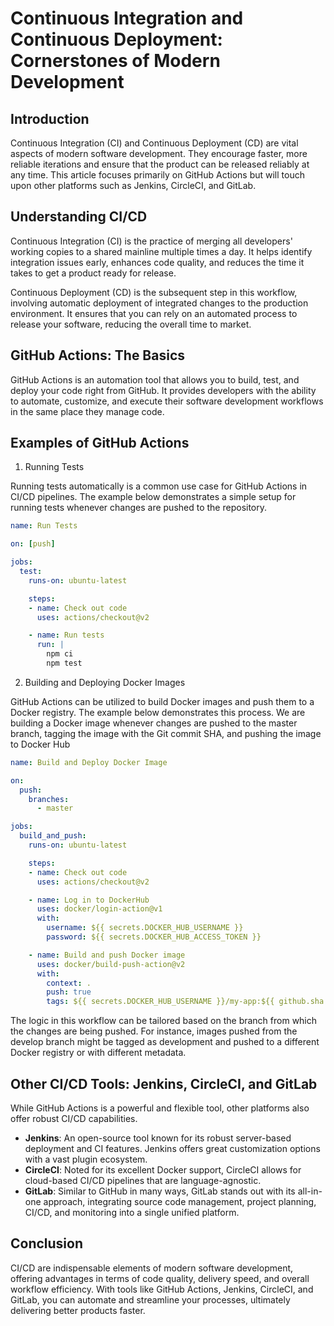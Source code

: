 # Continuous Integration and Continuous Deployment: Cornerstones of Modern Development

## Introduction
Continuous Integration (CI) and Continuous Deployment (CD) are vital aspects of modern software development. They encourage faster, more reliable iterations and ensure that the product can be released reliably at any time. This article focuses primarily on GitHub Actions but will touch upon other platforms such as Jenkins, CircleCI, and GitLab.

## Understanding CI/CD
Continuous Integration (CI) is the practice of merging all developers' working copies to a shared mainline multiple times a day. It helps identify integration issues early, enhances code quality, and reduces the time it takes to get a product ready for release.

Continuous Deployment (CD) is the subsequent step in this workflow, involving automatic deployment of integrated changes to the production environment. It ensures that you can rely on an automated process to release your software, reducing the overall time to market.

## GitHub Actions: The Basics
GitHub Actions is an automation tool that allows you to build, test, and deploy your code right from GitHub. It provides developers with the ability to automate, customize, and execute their software development workflows in the same place they manage code.

## Examples of GitHub Actions
1. Running Tests

Running tests automatically is a common use case for GitHub Actions in CI/CD pipelines. The example below demonstrates a simple setup for running tests whenever changes are pushed to the repository.

```yaml
name: Run Tests

on: [push]

jobs:
  test:
    runs-on: ubuntu-latest

    steps:
    - name: Check out code
      uses: actions/checkout@v2

    - name: Run tests
      run: |
        npm ci
        npm test

```
2. Building and Deploying Docker Images

GitHub Actions can be utilized to build Docker images and push them to a Docker registry. The example below demonstrates this process. We are building a Docker image whenever changes are pushed to the master branch, tagging the image with the Git commit SHA, and pushing the image to Docker Hub


```yaml
name: Build and Deploy Docker Image

on:
  push:
    branches:
      - master

jobs:
  build_and_push:
    runs-on: ubuntu-latest

    steps:
    - name: Check out code
      uses: actions/checkout@v2

    - name: Log in to DockerHub
      uses: docker/login-action@v1 
      with:
        username: ${{ secrets.DOCKER_HUB_USERNAME }}
        password: ${{ secrets.DOCKER_HUB_ACCESS_TOKEN }}

    - name: Build and push Docker image
      uses: docker/build-push-action@v2
      with:
        context: .
        push: true
        tags: ${{ secrets.DOCKER_HUB_USERNAME }}/my-app:${{ github.sha }}
```

The logic in this workflow can be tailored based on the branch from which the changes are being pushed. For instance, images pushed from the develop branch might be tagged as development and pushed to a different Docker registry or with different metadata.

## Other CI/CD Tools: Jenkins, CircleCI, and GitLab
While GitHub Actions is a powerful and flexible tool, other platforms also offer robust CI/CD capabilities.

- **Jenkins**: An open-source tool known for its robust server-based deployment and CI features. Jenkins offers great customization options with a vast plugin ecosystem.
- **CircleCI**: Noted for its excellent Docker support, CircleCI allows for cloud-based CI/CD pipelines that are language-agnostic.
- **GitLab**: Similar to GitHub in many ways, GitLab stands out with its all-in-one approach, integrating source code management, project planning, CI/CD, and monitoring into a single unified platform.

## Conclusion
CI/CD are indispensable elements of modern software development, offering advantages in terms of code quality, delivery speed, and overall workflow efficiency. With tools like GitHub Actions, Jenkins, CircleCI, and GitLab, you can automate and streamline your processes, ultimately delivering better products faster.
